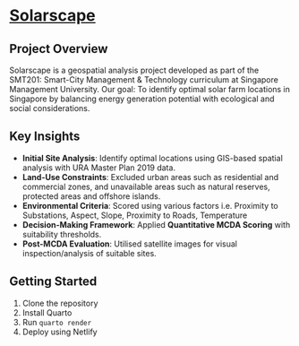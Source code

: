 # [Solarscape](https://solarscape.netlify.app/)

## Project Overview
Solarscape is a geospatial analysis project developed as part of the SMT201: Smart-City Management & Technology curriculum at Singapore Management University.
Our goal: To identify optimal solar farm locations in Singapore by balancing energy generation potential with ecological and social considerations.

## Key Insights

- **Initial Site Analysis**: Identify optimal locations using GIS-based spatial analysis with URA Master Plan 2019 data.
- **Land-Use Constraints**: Excluded urban areas such as residential and commercial zones, and unavailable areas such as natural reserves, protected areas and offshore islands.
- **Environmental Criteria**: Scored using various factors i.e. Proximity to Substations, Aspect, Slope, Proximity to Roads, Temperature
- **Decision-Making Framework**: Applied **Quantitative MCDA Scoring** with suitability thresholds.
- **Post-MCDA Evaluation**: Utilised satellite images for visual inspection/analysis of suitable sites.

## Getting Started
1. Clone the repository
2. Install Quarto
3. Run `quarto render`
4. Deploy using Netlify

